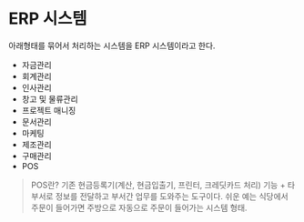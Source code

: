 # ERP 시스템

아래형태를 묶어서 처리하는 시스템을 ERP 시스템이라고 한다.
- 자금관리
- 회계관리
- 인사관리
- 창고 및 물류관리
- 프로젝트 매니징
- 문서관리
- 마케팅
- 제조관리
- 구매관리
- POS

> POS란? 기존 현금등록기(계산, 현금입출기, 프린터, 크레딧카드 처리) 기능 + 타 부서로 정보를 전달하고 부서간 업무를 도와주는 도구이다. 쉬운 예는 식당에서 주문이 들어가면 주방으로 자동으로 주문이 들어가는 시스템 형태.